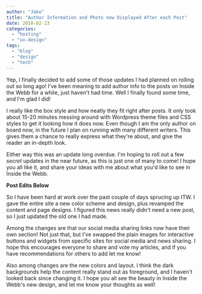 ```yaml
---
author: "Jake"
title: "Author Information and Photo now Displayed After each Post"
date: 2010-02-23
categories: 
  - "hosting"
  - "ux-design"
tags: 
  - "blog"
  - "design"
  - "tech"
---
```


Yep, I finally decided to add some of those updates I had planned on rolling out so long ago! I've been meaning to add author info to the posts on Inside the Webb for a while, just haven't had time. Well I finally found some time, and I'm glad I did!

<!--more-->

I really like the box style and how neatly they fit right after posts. It only took about 15-20 minutes messing around with Wordpress theme files and CSS styles to get it looking how it does now. Even though I am the only author on board now, in the future I plan on running with many different writers. This gives them a chance to really express what they're about, and give the reader an in-depth look.

Either way this was an update long overdue. I'm hoping to roll out a few _secret_ updates in the near future, as this is just one of many to come! I hope you all like it, and share your ideas with me about what you'd like to see in Inside the Webb.

**Post Edits Below**

So I have been hard at work over the past couple of days sprucing up ITW. I gave the entire site a new color scheme and design, plus revamped the content and page designs. I figured this news really didn't need a new post, so I just updated the old one I had made.

Among the changes are that our social media sharing links now have their own section! Not just that, but I've swapped the plain images for interactive buttons and widgets from specific sites for social media and news sharing. I hope this encourages everyone to share and vote my articles, and if you have recommendations for others to add let me know!

Also among changes are the new colors and layout. I think the dark backgrounds help the content really stand out as foreground, and I haven't looked back since changing it. I hope you all see the beauty in Inside the Webb's new design, and let me know your thoughts as well!

